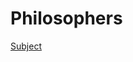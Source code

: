 # Philosophers
[Subject](https://github.com/warshtayner/Philosophers#:~:text=5%20minutes%20ago-,en.subject.pdf,-subject)
